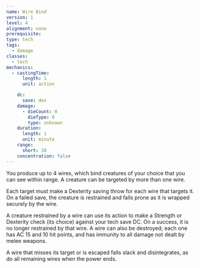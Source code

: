 ```yaml
---
name: Wire Bind
version: 1
level: 4
alignment: none
prerequisite: 
type: tech
tags:
  - damage
classes:
  - tech
mechanics:
  - castingTime:
      length: 1
      unit: action

    dc:
      save: dex
    damage:
      - dieCount: 0
        dieType: 0
        type: unknown
    duration:
      length: 1
      unit: minute
    range:
      short: 30
    concentration: false
---
```

You produce up to 4 wires, which bind creatures of your choice that you can see within range. A creature can be targeted by more than one wire. 

Each target must make a Dexterity saving throw for each wire that targets it. On a failed save, the creature is restrained and falls prone as it is wrapped securely by the wire.

A creature restrained by a wire can use its action to make a Strength or Dexterity check (its choice) against your tech save DC. On a success, it is no longer restrained by that wire. A wire can also be destroyed; each one has AC 15 and 10 hit points, and has immunity to all damage not dealt by melee weapons.

A wire that misses its target or is escaped falls slack and disintegrates, as do all remaining wires when the power ends.
    